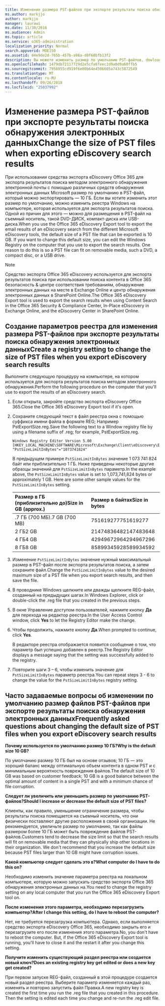 ```yaml
---
title: Изменение размера PST-файлов при экспорте результаты поиска обнаружения электронных данных
ms.author: markjjo
author: markjjo
manager: laurawi
ms.date: 11/30/2016
ms.audience: Admin
ms.topic: article
ms.service: o365-administration
localization_priority: Normal
search.appverid: MOE150
ms.assetid: 04e9de2d-765b-457b-a98a-d0f60bfb13f2
description: Вы можете изменить размер по умолчанию PST-файлов, dowloaded к компьютеру при экспортировать результаты поиска обнаружения электронных данных.
ms.openlocfilehash: 1479db72117729d2e5cfa6feec1d9a0d9a60ffb5
ms.sourcegitcommit: 7956955cd919f6e00b64e4506605a743c5872549
ms.translationtype: MT
ms.contentlocale: ru-RU
ms.lasthandoff: 09/26/2018
ms.locfileid: "25037992"
---
```

# <a name="change-the-size-of-pst-files-when-exporting-ediscovery-search-results"></a><span data-ttu-id="9f2a0-103">Изменение размера PST-файлов при экспорте результаты поиска обнаружения электронных данных</span><span class="sxs-lookup"><span data-stu-id="9f2a0-103">Change the size of PST files when exporting eDiscovery search results</span></span>

<span data-ttu-id="9f2a0-p101">При использовании средства экспорта eDiscovery Office 365 для экспорта результатов поиска методом электронного обнаружения электронной почты с помощью различных средств обнаружения электронных данных Microsoft размер по умолчанию в PST-файл, который можно экспортировать — 10 ГБ. Если вы хотите изменить этот размер по умолчанию, можно изменить реестра Windows на компьютере, которая используется для экспорта результатов поиска. Одной из причин для этого — можно для размещения в PST-файл на съемный носитель, такой DVD-ДИСК, компакт-диска или USB-диска.</span><span class="sxs-lookup"><span data-stu-id="9f2a0-p101">When you use the Office 365 eDiscovery Export tool to export the email results of an eDiscovery search from the different Microsoft eDiscovery tools, the default size of a PST file that can be exported is 10 GB. If you want to change this default size, you can edit the Windows Registry on the computer that you use to export the search results. One reason to do this is so a PST file can fit on removable media, such a DVD, a compact disc, or a USB drive.</span></span> 
  
> [!NOTE]
>  <span data-ttu-id="9f2a0-107">Средство экспорта Office 365 eDiscovery используется для экспорта результатов поиска при использовании поиска контента в Office 365 безопасность &amp; центре соответствия требованиям, обнаружение электронных данных на месте в Exchange Online и центр обнаружения электронных данных в SharePoint Online.</span><span class="sxs-lookup"><span data-stu-id="9f2a0-107">The Office 365 eDiscovery Export tool is used to export the search results when using Content Search in the Office 365 Security &amp; Compliance Center, In-Place eDiscovery in Exchange Online, and the eDiscovery Center in SharePoint Online.</span></span> 
  
## <a name="create-a-registry-setting-to-change-the-size-of-pst-files-when-you-export-ediscovery-search-results"></a><span data-ttu-id="9f2a0-108">Создание параметров реестра для изменения размера PST-файлов при экспорте результаты поиска обнаружения электронных данных</span><span class="sxs-lookup"><span data-stu-id="9f2a0-108">Create a registry setting to change the size of PST files when you export eDiscovery search results</span></span>

<span data-ttu-id="9f2a0-109">Выполните следующую процедуру на компьютере, на котором используется для экспорта результатов поиска методом электронного обнаружения.</span><span class="sxs-lookup"><span data-stu-id="9f2a0-109">Perform the following procedure on the computer that you'll use to export the results of an eDiscovery search.</span></span>
  
1. <span data-ttu-id="9f2a0-110">Если открыта, закройте средство экспорта eDiscovery Office 365.</span><span class="sxs-lookup"><span data-stu-id="9f2a0-110">Close the Office 365 eDiscovery Export tool if it's open.</span></span> 
    
2. <span data-ttu-id="9f2a0-111">Сохраните следующий текст в файл реестра окна с помощью суффикса имени файла в формате REG; Например PstExportSize.reg.</span><span class="sxs-lookup"><span data-stu-id="9f2a0-111">Save the following text to a Window registry file by using a filename suffix of .reg; for example, PstExportSize.reg.</span></span> 
    
    ```
    Windows Registry Editor Version 5.00
    [HKEY_LOCAL_MACHINE\SOFTWARE\Microsoft\Exchange\Client\eDiscovery\ExportTool]
    "PstSizeLimitInBytes"="1073741824"
    ```

    <span data-ttu-id="9f2a0-p102">В предыдущем примере `PstSizeLimitInBytes` значение 1 073 741 824 байт или приблизительно 1 ГБ. Ниже приведены некоторые другие образцы значений для `PstSizeLimitInBytes` параметр.</span><span class="sxs-lookup"><span data-stu-id="9f2a0-p102">In the example above, the  `PstSizeLimitInBytes` value is set to 1,073,741,824 bytes or approximately 1 GB. Here are some other sample values for the  `PstSizeLimitInBytes` setting.</span></span> 
    
    |<span data-ttu-id="9f2a0-114">**Размер в ГБ (приблизительно до)**</span><span class="sxs-lookup"><span data-stu-id="9f2a0-114">**Size in GB (approx.)**</span></span>|<span data-ttu-id="9f2a0-115">**Размер в байтах**</span><span class="sxs-lookup"><span data-stu-id="9f2a0-115">**Size in bytes**</span></span>|
    |:-----|:-----|
    |<span data-ttu-id="9f2a0-116">.7 ГБ (700 МБ)</span><span class="sxs-lookup"><span data-stu-id="9f2a0-116">.7 GB (700 MB)</span></span>  <br/> |<span data-ttu-id="9f2a0-117">751619277</span><span class="sxs-lookup"><span data-stu-id="9f2a0-117">751619277</span></span>  <br/> |
    |<span data-ttu-id="9f2a0-118">2 ГБ</span><span class="sxs-lookup"><span data-stu-id="9f2a0-118">2 GB</span></span>  <br/> |<span data-ttu-id="9f2a0-119">2147483648</span><span class="sxs-lookup"><span data-stu-id="9f2a0-119">2147483648</span></span>  <br/> |
    |<span data-ttu-id="9f2a0-120">4 ГБ</span><span class="sxs-lookup"><span data-stu-id="9f2a0-120">4 GB</span></span>  <br/> |<span data-ttu-id="9f2a0-121">4294967296</span><span class="sxs-lookup"><span data-stu-id="9f2a0-121">4294967296</span></span>  <br/> |
    |<span data-ttu-id="9f2a0-122">8 ГБ</span><span class="sxs-lookup"><span data-stu-id="9f2a0-122">8 GB</span></span>  <br/> |<span data-ttu-id="9f2a0-123">8589934592</span><span class="sxs-lookup"><span data-stu-id="9f2a0-123">8589934592</span></span>  <br/> |
   
3. <span data-ttu-id="9f2a0-124">Изменение `PstSizeLimitInBytes` значение нужный максимальный размер в PST-файл после экспорта результатов поиска, а затем сохраните файл.</span><span class="sxs-lookup"><span data-stu-id="9f2a0-124">Change the `PstSizeLimitInBytes` value to the desired maximum size of a PST file when you export search results, and then save the file.</span></span> 
    
4. <span data-ttu-id="9f2a0-125">В проводнике Windows щелкните или дважды щелкните REG-файл, созданный на предыдущих шагах.</span><span class="sxs-lookup"><span data-stu-id="9f2a0-125">In Windows Explorer, click or double-click the .reg file that you created in the previous steps.</span></span>
    
5. <span data-ttu-id="9f2a0-126">В окне Управление доступом пользователей, нажмите кнопку **Да** для перехода на редактор реестра.</span><span class="sxs-lookup"><span data-stu-id="9f2a0-126">In the User Access Control window, click **Yes** to let the Registry Editor make the change.</span></span> 
    
6. <span data-ttu-id="9f2a0-127">Чтобы продолжить, нажмите кнопку **Да**.</span><span class="sxs-lookup"><span data-stu-id="9f2a0-127">When prompted to continue, click **Yes**.</span></span>
    
    <span data-ttu-id="9f2a0-128">В редакторе реестра отображается появится сообщение о том, что параметр был успешно добавлен в реестр.</span><span class="sxs-lookup"><span data-stu-id="9f2a0-128">The Registry Editor displays a message saying that the setting was successfully added to the registry.</span></span>
    
7. <span data-ttu-id="9f2a0-129">Повторите шаги 3 – 6, чтобы изменить значение для `PstSizeLimitInBytes` параметр реестра.</span><span class="sxs-lookup"><span data-stu-id="9f2a0-129">You can repeat steps 3 - 6 to change the value for the  `PstSizeLimitInBytes` registry setting.</span></span> 
  
## <a name="frequently-asked-questions-about-changing-the-default-size-of-pst-files-when-you-export-ediscovery-search-results"></a><span data-ttu-id="9f2a0-130">Часто задаваемые вопросы об изменении по умолчанию размер файлов PST-файлов при экспорте результаты поиска обнаружения электронных данных</span><span class="sxs-lookup"><span data-stu-id="9f2a0-130">Frequently asked questions about changing the default size of PST files when you export eDiscovery search results</span></span>

 <span data-ttu-id="9f2a0-131">**Почему используется по умолчанию размер 10 ГБ?**</span><span class="sxs-lookup"><span data-stu-id="9f2a0-131">**Why is the default size 10 GB?**</span></span>
  
<span data-ttu-id="9f2a0-132">По умолчанию размер 10 ГБ был на основе отзывов; 10 ГБ — это хороший баланс между оптимальную объем контента в одном PST и с минимальным вероятность повреждения файлов.</span><span class="sxs-lookup"><span data-stu-id="9f2a0-132">The default size of 10 GB was based on customer feedback; 10 GB is a good balance between the optimal amount of content in a single PST and with a minimum chance of file corruption.</span></span>
  
 <span data-ttu-id="9f2a0-133">**Следует ли увеличить или уменьшить размер по умолчанию PST-файлов?**</span><span class="sxs-lookup"><span data-stu-id="9f2a0-133">**Should I increase or decrease the default size of PST files?**</span></span>
  
<span data-ttu-id="9f2a0-p103">Клиенты, как правило, уменьшение ограничение размера, чтобы результаты поиска помещается на съемный носитель, что они физически поставляют другие расположения в своей организации. Не рекомендуется, увеличьте размер по умолчанию, так как файлы размером более 10 ГБ может быть повреждение файлов PST-файлов.</span><span class="sxs-lookup"><span data-stu-id="9f2a0-p103">Customers tend to decrease the size limit so that the search results will fit on removable media that they can physically ship other locations in their organization. We don't recommend that you increase the default size because PST files larger than 10 GB might have corruption issues.</span></span>
  
 <span data-ttu-id="9f2a0-136">**Какой компьютер следует сделать это в?**</span><span class="sxs-lookup"><span data-stu-id="9f2a0-136">**What computer do I have to do this on?**</span></span>
  
<span data-ttu-id="9f2a0-137">Необходимо изменить значение параметра реестра на локальном компьютере, которую можно запускать средство экспорта Office 365 обнаружения электронных данных на.</span><span class="sxs-lookup"><span data-stu-id="9f2a0-137">You need to change the registry setting on any local computer that you run the Office 365 eDiscovery Export tool on.</span></span>
  
 <span data-ttu-id="9f2a0-138">**После изменения этого параметра, необходимо перезагрузить компьютер?**</span><span class="sxs-lookup"><span data-stu-id="9f2a0-138">**After I change this setting, do I have to reboot the computer?**</span></span>
  
<span data-ttu-id="9f2a0-p104">Нет, не требуется перезагрузка компьютера. Однако, если выполняется средство экспорта eDiscovery Office 365, необходимо закрыть его и перезагрузите его после изменения этого параметра.</span><span class="sxs-lookup"><span data-stu-id="9f2a0-p104">No, you don't have to reboot the computer. But, if the Office 365 eDiscovery Export tool is running, you'll have to close it and the restart it after you change this setting.</span></span>
  
 <span data-ttu-id="9f2a0-141">**Получите изменить существующий раздел реестра или создается новый ключ?**</span><span class="sxs-lookup"><span data-stu-id="9f2a0-141">**Does an existing registry key get edited or does a new key get created?**</span></span>
  
<span data-ttu-id="9f2a0-p105">При первом запуске REG-файл, созданный в этой процедуре создается новый раздел реестра. Выберите параметр изменяется каждый раз, изменять и повторно запустить файл Правка.</span><span class="sxs-lookup"><span data-stu-id="9f2a0-p105">A new registry key is created the first time you run the .reg file that you created in this procedure. Then the setting is edited each time you change and re-run the .reg edit file.</span></span>
